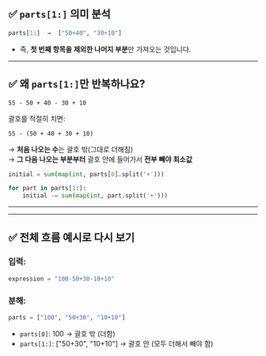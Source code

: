 ## ✅ `parts[1:]` 의미 분석
```python
parts[1:]  →  ["50+40", "30+10"]
```
- 즉, **첫 번째 항목을 제외한 나머지 부분**만 가져오는 것입니다.
---
## ✅ 왜 `parts[1:]`만 반복하나요?
```text
55 - 50 + 40 - 30 + 10
```
괄호를 적절히 치면:
```
55 - (50 + 40 + 30 + 10)
```
→ **처음 나오는 수**는 괄호 밖(그대로 더해짐)  
→ **그 다음 나오는 부분부터** 괄호 안에 들어가서 **전부 빼야 최소값**
```python
initial = sum(map(int, parts[0].split('+')))
```
```python
for part in parts[1:]:
    initial -= sum(map(int, part.split('+')))
```
---
---
## ✅ 전체 흐름 예시로 다시 보기
### 입력:
```python
expression = "100-50+30-10+10"
```
### 분해:
```python
parts = ["100", "50+30", "10+10"]
```
- `parts[0]`: 100 → 괄호 밖 (더함)
- `parts[1:]`: ["50+30", "10+10"] → 괄호 안 (모두 더해서 빼야 함)